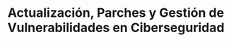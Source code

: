 ---
layout: reveal
title: Actualización, Parches y Gestión de Vulnerabilidades en Ciberseguridad
---